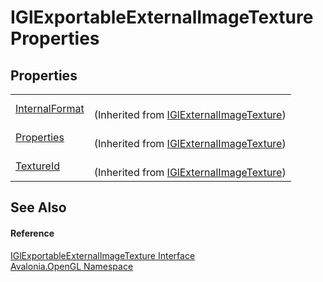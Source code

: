 # IGlExportableExternalImageTexture Properties




## Properties
<table>
<tr>
<td><a href="P_Avalonia_OpenGL_IGlExternalImageTexture_InternalFormat">InternalFormat</a></td>
<td><br />(Inherited from <a href="T_Avalonia_OpenGL_IGlExternalImageTexture">IGlExternalImageTexture</a>)</td>
</tr>
<tr>
<td><a href="P_Avalonia_OpenGL_IGlExternalImageTexture_Properties">Properties</a></td>
<td><br />(Inherited from <a href="T_Avalonia_OpenGL_IGlExternalImageTexture">IGlExternalImageTexture</a>)</td>
</tr>
<tr>
<td><a href="P_Avalonia_OpenGL_IGlExternalImageTexture_TextureId">TextureId</a></td>
<td><br />(Inherited from <a href="T_Avalonia_OpenGL_IGlExternalImageTexture">IGlExternalImageTexture</a>)</td>
</tr>
</table>

## See Also


#### Reference
<a href="T_Avalonia_OpenGL_IGlExportableExternalImageTexture">IGlExportableExternalImageTexture Interface</a>  
<a href="N_Avalonia_OpenGL">Avalonia.OpenGL Namespace</a>  

